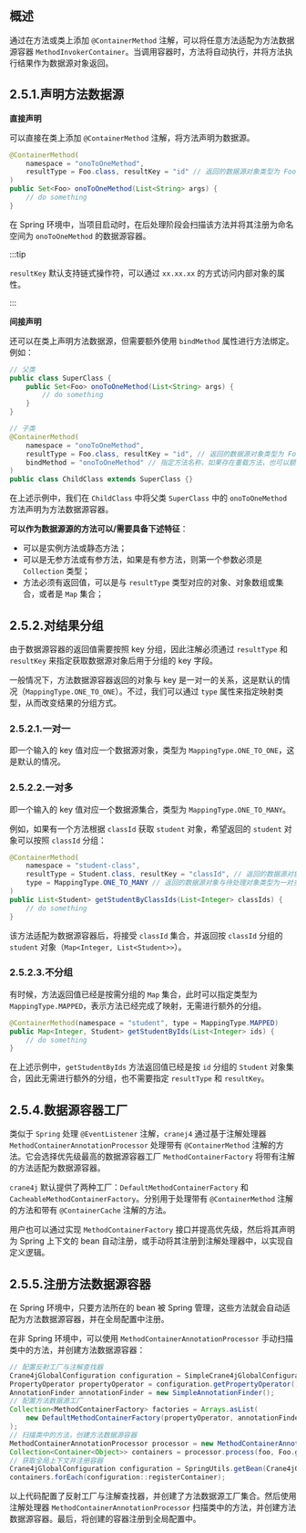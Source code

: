 ## 概述

通过在方法或类上添加 `@ContainerMethod` 注解，可以将任意方法适配为方法数据源容器 `MethodInvokerContainer`。当调用容器时，方法将自动执行，并将方法执行结果作为数据源对象返回。

## 2.5.1.声明方法数据源

**直接声明**

可以直接在类上添加 `@ContainerMethod` 注解，将方法声明为数据源。

```java
@ContainerMethod(
    namespace = "onoToOneMethod",
    resultType = Foo.class, resultKey = "id" // 返回的数据源对象类型为 Foo，并且需要按 id 分组
)
public Set<Foo> onoToOneMethod(List<String> args) {
    // do something
}
```

在 Spring 环境中，当项目启动时，在后处理阶段会扫描该方法并将其注册为命名空间为 `onoToOneMethod` 的数据源容器。

:::tip

`resultKey` 默认支持链式操作符，可以通过 `xx.xx.xx` 的方式访问内部对象的属性。

:::

**间接声明**

还可以在类上声明方法数据源，但需要额外使用 `bindMethod` 属性进行方法绑定。例如：

```java
// 父类
public class SuperClass {
    public Set<Foo> onoToOneMethod(List<String> args) {
        // do something
    }
}

// 子类
@ContainerMethod(
    namespace = "onoToOneMethod",
    resultType = Foo.class, resultKey = "id", // 返回的数据源对象类型为 Foo，并且需要按 id 分组
    bindMethod = "onoToOneMethod" // 指定方法名称，如果存在重载方法，也可以额外的指明要绑定的方法的参数类型
)
public class ChildClass extends SuperClass {}
```

在上述示例中，我们在 `ChildClass` 中将父类 `SuperClass` 中的 `onoToOneMethod` 方法声明为方法数据源容器。

**可以作为数据源源的方法可以/需要具备下述特征**：

- 可以是实例方法或静态方法；
- 可以是无参方法或有参方法，如果是有参方法，则第一个参数必须是 `Collection` 类型；
- 方法必须有返回值，可以是与 `resultType` 类型对应的对象、对象数组或集合，或者是 `Map` 集合；

## 2.5.2.对结果分组

由于数据源容器的返回值需要按照 key 分组，因此注解必须通过 `resultType` 和 `resultKey` 来指定获取数据源对象后用于分组的 key 字段。

一般情况下，方法数据源容器返回的对象与 key 是一对一的关系，这是默认的情况（`MappingType.ONE_TO_ONE`）。不过，我们可以通过 `type` 属性来指定映射类型，从而改变结果的分组方式。

### 2.5.2.1.一对一

即一个输入的 key 值对应一个数据源对象，类型为 `MappingType.ONE_TO_ONE`，这是默认的情况。

### 2.5.2.2.一对多

即一个输入的 key 值对应一个数据源集合，类型为 `MappingType.ONE_TO_MANY`。

例如，如果有一个方法根据 `classId` 获取 `student` 对象，希望返回的 `student` 对象可以按照 `classId` 分组：

```java
@ContainerMethod(
    namespace = "student-class",
    resultType = Student.class, resultKey = "classId", // 返回的数据源对象类型为 Student，并且需要按 classId 分组
    type = MappingType.ONE_TO_MANY // 返回的数据源对象与待处理对象类型为一对多，即一个处理对象的 key 值对应一个数据源对象的 key
)
public List<Student> getStudentByClassIds(List<Integer> classIds) {
    // do something
}
```

该方法适配为数据源容器后，将接受 `classId` 集合，并返回按 `classId` 分组的 `student` 对象（`Map<Integer, List<Student>>`）。

### 2.5.2.3.不分组

有时候，方法返回值已经是按需分组的 `Map` 集合，此时可以指定类型为 `MappingType.MAPPED`，表示方法已经完成了映射，无需进行额外的分组。

```java
@ContainerMethod(namespace = "student", type = MappingType.MAPPED)
public Map<Integer, Student> getStudentByIds(List<Integer> ids) {
    // do something
}
```

在上述示例中，`getStudentByIds` 方法返回值已经是按 `id` 分组的 `Student` 对象集合，因此无需进行额外的分组，也不需要指定 `resultType` 和 `resultKey`。

## 2.5.4.数据源容器工厂

类似于 `Spring` 处理 `@EventListener` 注解，`cranej4` 通过基于注解处理器 `MethodContainerAnnotationProcessor` 处理带有 `@ContainerMethod` 注解的方法。它会选择优先级最高的数据源容器工厂 `MethodContainerFactory` 将带有注解的方法适配为数据源容器。

`crane4j` 默认提供了两种工厂：`DefaultMethodContainerFactory` 和 `CacheableMethodContainerFactory`。分别用于处理带有 `@ContainerMethod` 注解的方法和带有 `@ContainerCache` 注解的方法。

用户也可以通过实现 `MethodContainerFactory` 接口并提高优先级，然后将其声明为 Spring 上下文的 bean 自动注册，或手动将其注册到注解处理器中，以实现自定义逻辑。

## 2.5.5.注册方法数据源容器

在 Spring 环境中，只要方法所在的 bean 被 Spring 管理，这些方法就会自动适配为方法数据源容器，并在全局配置中注册。

在非 Spring 环境中，可以使用 `MethodContainerAnnotationProcessor` 手动扫描类中的方法，并创建方法数据源容器：

```java
// 配置反射工厂与注解查找器
Crane4jGlobalConfiguration configuration = SimpleCrane4jGlobalConfiguration.create();
PropertyOperator propertyOperator = configuration.getPropertyOperator();
AnnotationFinder annotationFinder = new SimpleAnnotationFinder();
// 配置方法数据源工厂
Collection<MethodContainerFactory> factories = Arrays.asList(
    new DefaultMethodContainerFactory(propertyOperator, annotationFinder)
);
// 扫描类中的方法，创建方法数据源容器
MethodContainerAnnotationProcessor processor = new MethodContainerAnnotationProcessor(new SimpleAnnotationFinder(), factories);
Collection<Container<Object>> containers = processor.process(foo, Foo.getClass());
// 获取全局上下文并注册容器
Crane4jGlobalConfiguration configuration = SpringUtils.getBean(Crane4jGlobalConfiguration.class);
containers.forEach(configuration::registerContainer);
```

以上代码配置了反射工厂与注解查找器，并创建了方法数据源工厂集合。然后使用注解处理器 `MethodContainerAnnotationProcessor` 扫描类中的方法，并创建方法数据源容器。最后，将创建的容器注册到全局配置中。
